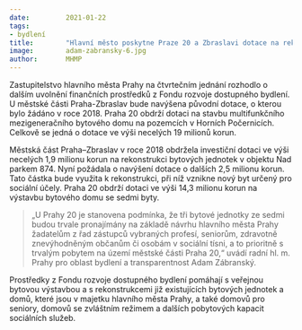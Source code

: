 ```yaml
---
date:         2021-01-22
tags:         
- bydlení
title:        "Hlavní město poskytne Praze 20 a Zbraslavi dotace na rekonstrukci bytového fondu"
image: 	      adam-zabransky-6.jpg
author:       MHMP
---
```


Zastupitelstvo hlavního města Prahy na čtvrtečním jednání rozhodlo o dalším uvolnění finančních prostředků z Fondu rozvoje dostupného bydlení. U městské části Praha-Zbraslav bude navýšena původní dotace, o kterou bylo žádáno v roce 2018. Praha 20 obdrží dotaci na stavbu multifunkčního mezigeneračního bytového domu na pozemcích v Horních Počernicích. Celkově se jedná o dotace ve výši necelých 19 milionů korun.

Městská část Praha–Zbraslav v roce 2018 obdržela investiční dotaci ve výši necelých 1,9 milionu korun na rekonstrukci bytových jednotek v objektu Nad parkem 874. Nyní požádala o navýšení dotace o dalších 2,5 milionu korun. Tato částka bude využita k rekonstrukci, při níž vznikne nový byt určený pro sociální účely. Praha 20 obdrží dotaci ve výši 14,3 milionu korun na výstavbu bytového domu se sedmi byty.

> „U Prahy 20 je stanovena podmínka, že tři bytové jednotky ze sedmi budou trvale pronajímány na základě návrhu hlavního města Prahy žadatelům z řad zástupců vybraných profesí, seniorům, zdravotně znevýhodněným občanům či osobám v sociální tísni, a to prioritně s trvalým pobytem na území městské části Praha 20,“ uvádí radní hl. m. Prahy pro oblast bydlení a transparentnost Adam Zábranský.

Prostředky z Fondu rozvoje dostupného bydlení pomáhají s veřejnou bytovou výstavbou a s rekonstrukcemi již existujících bytových jednotek a domů, které jsou v majetku hlavního města Prahy, a také domovů pro seniory, domovů se zvláštním režimem a dalších pobytových kapacit sociálních služeb. 
